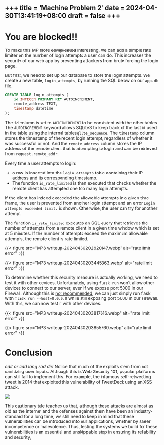 +++
title = 'Machine Problem 2'
date = 2024-04-30T13:41:19+08:00
draft = false 
+++
---
# You are blocked!!
To make this MP more ~~complicated~~ interesting, we can add a simple rate limiter on the number of login attempts a user can do. This increases the security of our web app by preventing attackers from brute forcing the login page.

But first, we need to set up our database to store the login attempts. We create a new table, `login_attempts`, by running the SQL below on our `app.db` file.

```SQL
CREATE TABLE login_attempts (
	id INTEGER PRIMARY KEY AUTOINCREMENT,
	remote_address TEXT,
	timestamp datetime
);
```

The `id` column is set to `AUTOINCREMENT` to be consistent with the other tables. The `AUTOINCREMENT` keyword allows SQLite3 to keep track of the last id used in the table using the internal table`sqlite_sequence`. The `timestamp` column stores the timestamp of the recent login attempt, regardless of whether it was successful or not. And the `remote_address` column stores the IP address of the remote client that is attempting to login and can be retrieved from `request.remote_addr`.

Every time a user attempts to login: 
- a row is inserted into the `login_attempts` table containing their IP address and its corresponding timestamp.
- The function `is_rate_limited` is then executed that checks whether the remote client has attempted one too many login attempts.

If the client has indeed exceeded the allowable attempts in a given time frame, the user is prevented from another login attempt and an error `Login attempts exceeded limit.` is shown. Otherwise, the user can try for another attempt.

The function `is_rate_limited` executes an SQL query that retrieves the number of attempts from a remote client in a given time window which is set at 5 minutes. If the number of attempts exceed the maximum allowable attempts, the remote client is rate limited.

<!-- ![[MP3 writeup-20240430202620147.webp]] -->
{{< figure src="MP3 writeup-20240430202620147.webp" alt="rate limit error" >}}

<!-- ![[MP3 writeup-20240430203445363.webp]] -->
{{< figure src="MP3 writeup-20240430203445363.webp" alt="rate limit error" >}}

To determine whether this security measure is actually working, we need to test it with other devices. Unfortunately, using `flask run` won’t allow other devices to connect to our server, even if we expose port 5000 in our Firewall. Although this is [not recommended](https://flask.palletsprojects.com/en/3.0.x/quickstart/#public-server), we can just simply run flask with `flask run --host=0.0.0.0` while still exposing port 5000 in our Firewall. With this, we can now test it with other devices.

<!-- ![[MP3 writeup-20240430203817616.webp]] -->
{{< figure src="MP3 writeup-20240430203817616.webp" alt="rate limit error" >}}

<!-- ![[MP3 writeup-20240430203855760.webp]] -->
{{< figure src="MP3 writeup-20240430203855760.webp" alt="rate limit error" >}}

# Conclusion
*edit or add lang sad diri*
Notice that much of the exploits stem from not sanitizing user inputs. Although this is Web Security 101, popular platforms can still fail to implement this. For example, the infamous self-retweeting tweet in 2014 that exploited this vulnerability of TweetDeck using an XSS attack. 

![](https://www.youtube.com/watch?v=zv0kZKC6GAM)

This cautionary tale teaches us that, although these attacks are almost as old as the internet and the defenses against them have been an industry-standard for a long time, we still need to keep in mind that these vulnerabilities can be introduced into our applications, whether by sheer incompetence or malevolence. Thus, testing the systems we build for these vulnerabilities is an essential and unskippable step in ensuring its reliability and security,
